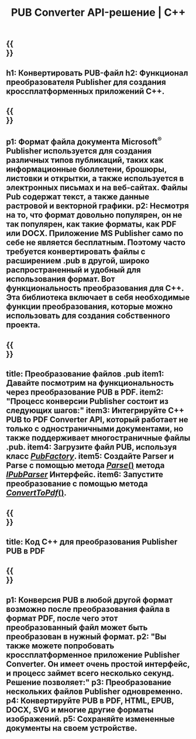 ﻿---
translation: true
template: /_templates/conversion.md
title: PUB Converter API-решение | С++
url: /cpp/conversion/
description: Программное преобразование файлов Microsoft Publisher с помощью библиотеки C++. Простое решение API для создания собственного проекта конвертера PUB C++.
metakeywords: pub cpp конвертер, конвертировать pub файл cpp
family: pub
platformtag: cpp
feature: conversion
---

{{<section banner>}}
---
h1: Конвертировать PUB-файл
h2: Функционал преобразователя Publisher для создания кроссплатформенных приложений C++.
---

{{<section overview>}}
---
p1: Формат файла документа Microsoft<sup>®</sup> Publisher используется для создания различных типов публикаций, таких как информационные бюллетени, брошюры, листовки и открытки, а также используется в электронных письмах и на веб-сайтах. Файлы Pub содержат текст, а также данные растровой и векторной графики.
p2: Несмотря на то, что формат довольно популярен, он не так популярен, как такие форматы, как PDF или DOCX. Приложение MS Publisher само по себе не является бесплатным. Поэтому часто требуется конвертировать файлы с расширением .pub в другой, широко распространенный и удобный для использования формат. Вот функциональность преобразования для C++. Эта библиотека включает в себя необходимые функции преобразования, которые можно использовать для создания собственного проекта.
---

{{<section feature1>}}
---
title: Преобразование файлов .pub 
item1: Давайте посмотрим на функциональность через преобразование PUB в PDF.
item2: "Процесс конверсии Publisher состоит из следующих шагов:"
item3: Интегрируйте C++ PUB to PDF Converter API, который работает не только с одностраничными документами, но также поддерживает многостраничные файлы .pub.
item4: Загрузите файл PUB, используя класс [*PubFactory*](https://reference.aspose.com/pub/cpp/class/aspose.pub.pub_factory).
item5: Создайте Parser и Parse с помощью метода [*Parse*()](https://reference.aspose.com/pub/cpp/class/aspose.pub.i_pub_parser#ae9fc7043f382a5b4a7b694f0fe477915) метода [*IPubParser*](https://reference.aspose.com/pub/cpp/class/aspose.pub.i_pub_parser) Интерфейс.
item6: Запустите преобразование с помощью метода [*ConvertToPdf*()](https://reference.aspose.com/pub/cpp/class/aspose.pub.i_pdf_converter).
---

{{<section codeexample>}}
---
title: Код C++ для преобразования Publisher PUB в PDF
---

{{<section summary>}}
---
p1: Конверсия PUB в любой другой формат возможно после преобразования файла в формат PDF, после чего этот преобразованный файл может быть преобразован в нужный формат.
p2: "Вы также можете попробовать кроссплатформенное приложение Publisher Converter. Он имеет очень простой интерфейс, и процесс займет всего несколько секунд. Решение позволяет:"
p3: Преобразование нескольких файлов Publisher одновременно.
p4: Конвертируйте PUB в PDF, HTML, EPUB, DOCX, SVG и многие другие форматы изображений.
p5: Сохраняйте измененные документы на своем устройстве.
---